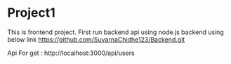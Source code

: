 # Project1
This is frontend project.
First run backend api using node.js backend using below link
https://github.com/SuvarnaChidhe123/Backend.git

Api
For get : http://localhost:3000/api/users
